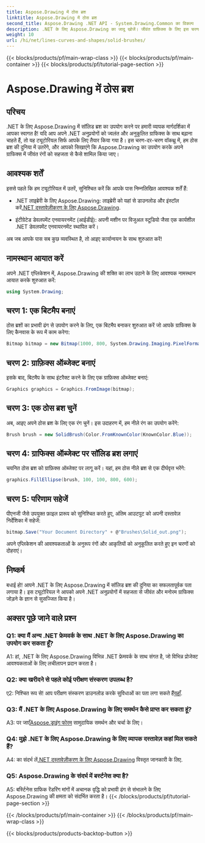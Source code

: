 ```yaml
---
title: Aspose.Drawing में ठोस ब्रश
linktitle: Aspose.Drawing में ठोस ब्रश
second_title: Aspose.Drawing .NET API - System.Drawing.Common का विकल्प
description: .NET के लिए Aspose.Drawing का जादू खोजें। जीवंत ग्राफ़िक्स के लिए इस चरण-दर-चरण मार्गदर्शिका में ठोस ब्रशों में महारत हासिल करें।
weight: 10
url: /hi/net/lines-curves-and-shapes/solid-brushes/
---
```


{{< blocks/products/pf/main-wrap-class >}}
{{< blocks/products/pf/main-container >}}
{{< blocks/products/pf/tutorial-page-section >}}

# Aspose.Drawing में ठोस ब्रश

## परिचय

.NET के लिए Aspose.Drawing में सॉलिड ब्रश का उपयोग करने पर हमारी व्यापक मार्गदर्शिका में आपका स्वागत है! यदि आप अपने .NET अनुप्रयोगों को ज्वलंत और अनुकूलित ग्राफिक्स के साथ बढ़ाना चाहते हैं, तो यह ट्यूटोरियल सिर्फ आपके लिए तैयार किया गया है। इस चरण-दर-चरण वॉकथ्रू में, हम ठोस ब्रश की दुनिया में उतरेंगे, और आपको सिखाएंगे कि Aspose.Drawing का उपयोग करके अपने ग्राफिक्स में जीवंत रंगों को सहजता से कैसे शामिल किया जाए।

## आवश्यक शर्तें

इससे पहले कि हम ट्यूटोरियल में उतरें, सुनिश्चित करें कि आपके पास निम्नलिखित आवश्यक शर्तें हैं:

-  .NET लाइब्रेरी के लिए Aspose.Drawing: लाइब्रेरी को यहां से डाउनलोड और इंस्टॉल करें[.NET दस्तावेज़ीकरण के लिए Aspose.Drawing](https://reference.aspose.com/drawing/net/).

- इंटीग्रेटेड डेवलपमेंट एनवायरनमेंट (आईडीई): अपनी मशीन पर विजुअल स्टूडियो जैसा एक कार्यशील .NET डेवलपमेंट एनवायरनमेंट स्थापित करें।

अब जब आपके पास सब कुछ व्यवस्थित है, तो आइए कार्यान्वयन के साथ शुरुआत करें!

## नामस्थान आयात करें

अपने .NET एप्लिकेशन में, Aspose.Drawing की शक्ति का लाभ उठाने के लिए आवश्यक नामस्थान आयात करके शुरुआत करें:

```csharp
using System.Drawing;
```

## चरण 1: एक बिटमैप बनाएं

ठोस ब्रशों का प्रभावी ढंग से उपयोग करने के लिए, एक बिटमैप बनाकर शुरुआत करें जो आपके ग्राफिक्स के लिए कैनवास के रूप में काम करेगा:

```csharp
Bitmap bitmap = new Bitmap(1000, 800, System.Drawing.Imaging.PixelFormat.Format32bppPArgb);
```

## चरण 2: ग्राफ़िक्स ऑब्जेक्ट बनाएं

इसके बाद, बिटमैप के साथ इंटरैक्ट करने के लिए एक ग्राफ़िक्स ऑब्जेक्ट बनाएं:

```csharp
Graphics graphics = Graphics.FromImage(bitmap);
```

## चरण 3: एक ठोस ब्रश चुनें

अब, आइए अपने ठोस ब्रश के लिए एक रंग चुनें। इस उदाहरण में, हम नीले रंग का उपयोग करेंगे:

```csharp
Brush brush = new SolidBrush(Color.FromKnownColor(KnownColor.Blue));
```

## चरण 4: ग्राफिक्स ऑब्जेक्ट पर सॉलिड ब्रश लगाएं

चयनित ठोस ब्रश को ग्राफ़िक्स ऑब्जेक्ट पर लागू करें। यहां, हम ठोस नीले ब्रश से एक दीर्घवृत्त भरेंगे:

```csharp
graphics.FillEllipse(brush, 100, 100, 800, 600);
```

## चरण 5: परिणाम सहेजें

पीएनजी जैसे उपयुक्त फ़ाइल प्रारूप को सुनिश्चित करते हुए, अंतिम आउटपुट को अपनी दस्तावेज़ निर्देशिका में सहेजें:

```csharp
bitmap.Save("Your Document Directory" + @"Brushes\Solid_out.png");
```

अपने एप्लिकेशन की आवश्यकताओं के अनुरूप रंगों और आकृतियों को अनुकूलित करते हुए इन चरणों को दोहराएं।

## निष्कर्ष

बधाई हो! आपने .NET के लिए Aspose.Drawing में सॉलिड ब्रश की दुनिया का सफलतापूर्वक पता लगाया है। इस ट्यूटोरियल ने आपको अपने .NET अनुप्रयोगों में सहजता से जीवंत और मनोरम ग्राफिक्स जोड़ने के ज्ञान से सुसज्जित किया है।

## अक्सर पूछे जाने वाले प्रश्न

### Q1: क्या मैं अन्य .NET फ्रेमवर्क के साथ .NET के लिए Aspose.Drawing का उपयोग कर सकता हूँ?

A1: हां, .NET के लिए Aspose.Drawing विभिन्न .NET फ्रेमवर्क के साथ संगत है, जो विभिन्न प्रोजेक्ट आवश्यकताओं के लिए लचीलापन प्रदान करता है।

### Q2: क्या खरीदने से पहले कोई परीक्षण संस्करण उपलब्ध है?

ए2: निश्चित रूप से! आप परीक्षण संस्करण डाउनलोड करके सुविधाओं का पता लगा सकते हैं[यहाँ](https://releases.aspose.com/).

### Q3: मैं .NET के लिए Aspose.Drawing के लिए समर्थन कैसे प्राप्त कर सकता हूं?

 A3: पर जाएँ[Aspose.ड्राइंग फोरम](https://forum.aspose.com/c/diagram/17) सामुदायिक समर्थन और चर्चा के लिए।

### Q4: मुझे .NET के लिए Aspose.Drawing के लिए व्यापक दस्तावेज़ कहां मिल सकते हैं?

A4: का संदर्भ लें[.NET दस्तावेज़ीकरण के लिए Aspose.Drawing](https://reference.aspose.com/drawing/net/) विस्तृत जानकारी के लिए.

### Q5: Aspose.Drawing के संदर्भ में बर्स्टनेस क्या है?

A5: बर्स्टिनेस ग्राफिक रेंडरिंग मांगों में अचानक वृद्धि को प्रभावी ढंग से संभालने के लिए Aspose.Drawing की क्षमता को संदर्भित करता है।
{{< /blocks/products/pf/tutorial-page-section >}}

{{< /blocks/products/pf/main-container >}}
{{< /blocks/products/pf/main-wrap-class >}}

{{< blocks/products/products-backtop-button >}}
